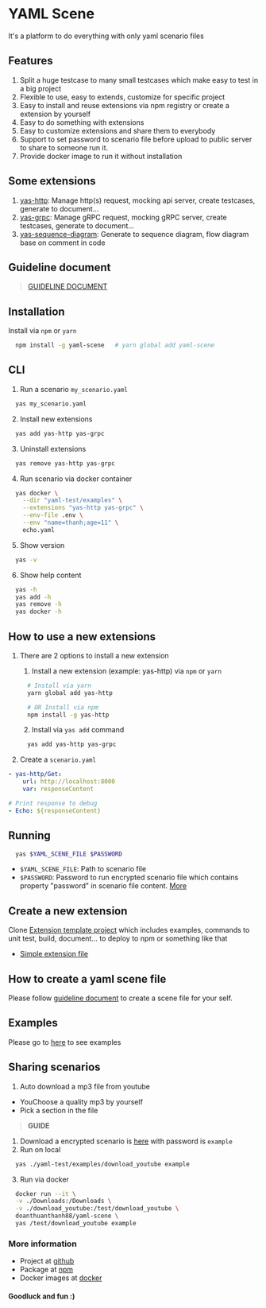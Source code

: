 # YAML Scene
It's a platform to do everything with only yaml scenario files

## Features
1. Split a huge testcase to many small testcases which make easy to test in a big project
2. Flexible to use, easy to extends, customize for specific project
3. Easy to install and reuse extensions via npm registry or create a extension by yourself
5. Easy to do something with extensions
6. Easy to customize extensions and share them to everybody
7. Support to set password to scenario file before upload to public server to share to someone run it.
8. Provide docker image to run it without installation

## Some extensions
1. [yas-http](https://github.com/doanthuanthanh88/yas-http): Manage http(s) request, mocking api server, create testcases, generate to document...
2. [yas-grpc](https://github.com/doanthuanthanh88/yas-grpc): Manage gRPC request, mocking gRPC server, create testcases, generate to document...
3. [yas-sequence-diagram](https://github.com/doanthuanthanh88/yas-sequence-diagram): Generate to sequence diagram, flow diagram base on comment in code

## Guideline document
> [GUIDELINE DOCUMENT](./GUIDE.md)

## Installation
Install via `npm` or `yarn`

```sh
  npm install -g yaml-scene   # yarn global add yaml-scene
```


## CLI
1. Run a scenario `my_scenario.yaml`
```sh
  yas my_scenario.yaml
```

2. Install new extensions
```sh
  yas add yas-http yas-grpc
```

3. Uninstall extensions
```sh
  yas remove yas-http yas-grpc
```

4. Run scenario via docker container
```sh
  yas docker \
    --dir "yaml-test/examples" \
    --extensions "yas-http yas-grpc" \
    --env-file .env \
    --env "name=thanh;age=11" \
    echo.yaml
```

5. Show version
```sh
  yas -v
```

6. Show help content
```sh
  yas -h
  yas add -h
  yas remove -h
  yas docker -h
```

## How to use a new extensions
1. There are 2 options to install a new extension
    1. Install a new extension (example: yas-http) via `npm` or `yarn`
    ```sh
      # Install via yarn
      yarn global add yas-http

      # OR Install via npm
      npm install -g yas-http
    ```
    2. Install via `yas add` command
    ```sh
      yas add yas-http yas-grpc
    ```

2. Create a `scenario.yaml` 
```yaml
- yas-http/Get:
    url: http://localhost:8000
    var: responseContent

# Print response to debug
- Echo: ${responseContent}
```

## Running
```sh
  yas $YAML_SCENE_FILE $PASSWORD
```

- `$YAML_SCENE_FILE`: Path to scenario file
- `$PASSWORD`: Password to run encrypted scenario file which contains property "password" in scenario file content. [More](./GUIDE.md)

## Create a new extension
Clone [Extension template project](https://github.com/doanthuanthanh88/yaml-scene-extensions) which includes examples, commands to unit test, build, document... to deploy to npm or something like that

- [Simple extension file](./yaml-test/examples/custom-extension/custom.js)

## How to create a yaml scene file
Please follow [guideline document](./GUIDE.md) to create a scene file for your self.

## Examples
Please go to [here](./yaml-test/examples) to see examples

## Sharing scenarios

1. Auto download a mp3 file from youtube
  - YouChoose a quality mp3 by yourself  
  - Pick a section in the file  
  
  > **GUIDE**

  1. Download a encrypted scenario is [here](./yaml-test/examples/download_youtube) with password is `example`
  2. Run on local
  ```sh
    yas ./yaml-test/examples/download_youtube example
  ```
  3. Run via docker
  ```sh
    docker run --it \
    -v ./Downloads:/Downloads \
    -v ./download_youtube:/test/download_youtube \
    doanthuanthanh88/yaml-scene \
    yas /test/download_youtube example
  ```

### More information
- Project at [github](https://github.com/doanthuanthanh88/yaml-scene)
- Package at [npm](https://www.npmjs.com/package/yaml-scene)
- Docker images at [docker](https://hub.docker.com/repository/docker/doanthuanthanh88/yaml-scene)

#### Goodluck and fun :)